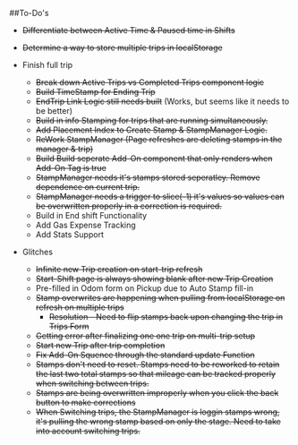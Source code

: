##To-Do's
* ~~Differentiate between Active Time & Paused time in Shifts~~
* ~~Determine a way to store multiple trips in localStorage~~
* Finish full trip
  * ~~Break down Active Trips vs Completed Trips component logic~~ 
  * ~~Build TimeStamp for Ending Trip~~
  * ~~EndTrip Link Logic still needs built~~ (Works, but seems like it needs to be better)
  * ~~Build in info Stamping for trips that are running simultaneously.~~
  * ~~Add Placement Index to Create Stamp & StampManager Logic.~~
  * ~~ReWork StampManager (Page refreshes are deleting stamps in the manager & trip)~~
  * ~~Build Build seperate Add-On component that only renders when Add-On Tag is true~~
  * ~~StampManager needs it's stamps stored seperatley. Remove dependence on current trip.~~
  * ~~StampManager needs a trigger to slice(-1) it's values so values can be overwritten properly in a correction is required.~~
  * Build in End shift Functionality
  * Add Gas Expense Tracking
  * Add Stats Support

* Glitches 
  * ~~Infinite new Trip creation on start-trip refresh~~
  * ~~Start-Shift page is always showing blank after new Trip Creation~~
  * Pre-filled in Odom form on Pickup due to Auto Stamp fill-in
  * ~~Stamp overwrites are happening when pulling from localStorage on refresh on multiple trips~~
    * ~~Resolution - Need to flip stamps back upon changing the trip in Trips Form~~
  * ~~Getting error after finalizing one one trip on multi-trip setup~~
  * ~~Start new Trip after trip completion~~
  * ~~Fix Add-On Squence through the standard update Function~~
  * ~~Stamps don't need to reset. Stamps need to be reworked to retain the last two total stamps so that mileage can be tracked properly when switching between trips.~~
  * ~~Stamps are being overwritten improperly when you click the back button to make corrections~~
  * ~~When Switching trips, the StampManager is loggin stamps wrong, it's pulling the wrong stamp based on only the stage. Need to take into account switching trips.~~